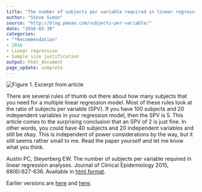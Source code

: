 ```yaml
---
title: "The number of subjects per variable required in linear regression analyses"
author: "Steve Simon"
source: "http://blog.pmean.com/subjects-per-variable/"
date: "2016-03-30"
categories:
- "*Recommendation"
- 2016
- Linear regression
- Sample size justification
output: html_document
page_update: complete
---
```


![Figure 1. Excerpt from article](http://www.pmean.com/new-images/16/subjects-per-variable01.png)

<div class="notes">

There are several rules of thumb out there about how many subjects that you need for a multiple linear regression model. Most of these rules look at the ratio of subjects per variable (SPV). If you have 100 subjects and 20 independent variables in your regression model, then the SPV is 5. This article comes to the surprising conclusion that an SPV of 2 is just fine. In other words, you could have 40 subjects and 20 independent variables and still be okay. This is independent of power considerations by the way, but it still seems rather small to me. Read the paper yourself and let me know what you think.

Austin PC, Steyerberg EW. The number of subjects per variable required in linear regression analyses. Journal of Clinical Epidemiology 2015, 68(6):627-636. Available in [html format][aus1].


[aus1]: http://europepmc.org/abstract/med/25704724

</div>
 
Earlier versions are [here][sim1] and [here][sim2].
 
[sim1]: http://blog.pmean.com/subjects-per-variable/
[sim2]: http://new.pmean.com/subjects-per-variable/
 

